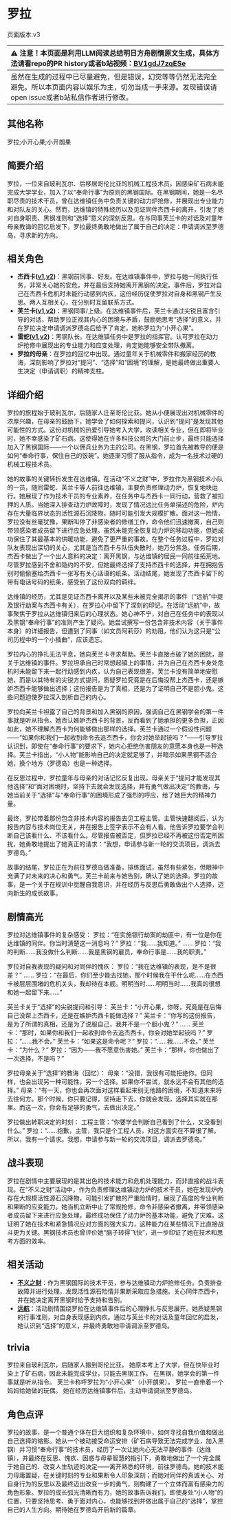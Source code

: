 # 罗拉
页面版本:v3
 

| :warning: 注意！本页面是利用LLM阅读总结明日方舟剧情原文生成，具体方法请看repo的PR history或者b站视频：[BV1gdJ7zqESe](https://www.bilibili.com/video/BV1gdJ7zqESe/)         |
|:----------------------------|
| 虽然在生成的过程中已尽量避免，但是错误，幻觉等等仍然无法完全避免。所以本页面内容以娱乐为主，切勿当成一手来源。发现错误请open issue或者b站私信作者进行修改。|



## 其他名称
罗拉;小开心果;小开朗果
## 简要介绍
罗拉，一位来自玻利瓦尔、后移居哥伦比亚的机械工程技术员。因感染矿石病未能完成大学学业，加入了以“奉命行事”为原则的黑钢国际。在黑钢期间，她是一名尽职尽责的技术干员，曾在达维镇任务中负责关键的动力炉抢修，并展现出专业能力和对队友的关心。然而，达维镇的特殊经历以及见证同伴杰西卡的离开，引发了她对自身职责、黑钢准则和“选择”意义的深刻反思。在与同事芙兰卡的对话及对童年母亲教诲的回忆启发下，罗拉最终勇敢地做出了属于自己的决定：申请调派至罗德岛，寻求新的方向。
## 相关角色
-   **杰西卡([v1](../chars/char_235_jesica.md),[v2](char_235_jesica.md))**：黑钢前同事、好友。在达维镇事件中，罗拉与她一同执行任务，非常关心她的安危，并在最后支持她离开黑钢的决定。事件后，罗拉对自己在杰西卡危机时未能行动感到内疚，这份经历促使罗拉对自身和黑钢产生反思。两人互相关心，在分别时互留联系方式。
-   **芙兰卡([v1](../chars/char_106_franka.md),[v2](char_106_franka.md))**：黑钢同事/上级。在达维镇事件后，芙兰卡通过尖锐且富含引导的对话，帮助罗拉正视其内心的困境与矛盾，鼓励她思考“选择”的意义，并在罗拉决定申请调派罗德岛后给予了肯定。她称罗拉为“小开心果”。
-   **雷蛇([v1](../chars/char_107_liskam.md),[v2](char_107_liskam.md))**：黑钢队长。在达维镇任务中是罗拉的指挥官。认可罗拉在动力炉抢修中展现出的专业能力和应变处理，肯定她能够安全带队撤离。
-   **罗拉的母亲**：在罗拉的回忆中出现。通过童年关于机械零件和搬家经历的教诲，深刻影响了罗拉对“提问”、“选择”和“困境”的理解，是她最终做出重要人生决定（申请调职）的精神支柱。
## 详细介绍
罗拉的旅程始于玻利瓦尔，后随家人迁至哥伦比亚。她从小便展现出对机械零件的浓厚兴趣，在母亲的鼓励下，她学会了如何探索和提问，认识到“提问”是发现其他可能性的方式。这份对机械的热爱引导她考入大学，攻读相关专业，但在即将毕业时，她不幸感染了矿石病。这使得她在许多科技公司的大门前止步，最终只能选择加入了黑钢国际——一个以佣兵业务为主的公司。在黑钢，罗拉首先被教导的便是如何“奉命行事，保住自己的饭碗”。她逐渐习惯了服从指令，成为一名技术过硬的机械工程技术员。

她的故事的关键转折发生在达维镇。在活动“不义之财”中，罗拉作为黑钢技术小队的一员，随同雷蛇、芙兰卡等人前往达维镇，主要负责修理动力炉，恢复地块运行。她展现了作为技术干员的专业素养，在任务中与杰西卡一同行动，营救了被扣押的人质。当她深入排查动力炉故障时，发现了情况远比任务单描述的危险，炉内存在大量临界状态的活性源石沉降物，随时可能引发大规模扩散。面对这一险情，罗拉没有丝毫犹豫，果断叫停了非感染者的修缮工作，命令他们迅速撤离，自己则带领感染者成员留下进行应急处理。虽然未能完全恢复动力炉的移动功能，但她成功保住了其最基本的供暖功能，避免了更严重的事故。在整个任务过程中，罗拉对队友表现出深切的关心，尤其是当杰西卡与队伍失散时，她万分焦急。任务后期，杰西卡做出了一个出人意料的决定：离开黑钢，与达维镇的居民一同前往拓荒地。尽管罗拉感到不舍和隐约的不安，但她最终选择了支持杰西卡的选择，并在拥抱告别时偷偷塞给杰西卡一张写有关心话语的纸条。活动结尾，她发现了杰西卡留下的带有电话号码的纸条，感受到了这份双向的羁绊。

达维镇的经历，尤其是见证杰西卡离开以及某些未被完全揭示的事件（“远航”中提及银行劫案与杰西卡有关），在罗拉心中留下了深刻的印记。在活动“远航”中，故事聚焦于罗拉从达维镇归来后的心理状态。她心神不宁，对自己在任务中的表现以及黑钢“奉命行事”的准则产生了疑问。她尝试撰写一份包含非技术内容（关于事件本身）的详细报告，但遭到了同事（如文员阿莉莎）的劝阻，他们认为这只是“公司历程中的一个小插曲”，应该遗忘。

罗拉内心的挣扎无法平息，她向芙兰卡寻求帮助。芙兰卡直接点破了她的困扰，是关于达维镇的事件。罗拉坦承自己时常想起镇上的事情，并为自己在杰西卡身处危机时未能留下来一起行动感到内疚，认为自己表现很差。芙兰卡没有简单地安慰她，而是以其特有的尖锐方式提问，质疑罗拉究竟是在后悔没帮上杰西卡，还是嫉妒杰西卡能够做出选择；这份报告是为了真相，还是为了证明自己不是胆小鬼。这些问题迫使罗拉深入剖析自己的内心。

罗拉向芙兰卡袒露了自己的背景和加入黑钢的原因，强调自己在黑钢学会的第一件事就是听从指令。她否认嫉妒杰西卡的背景，反而看到了她承担的更多负担，正因如此，她不理解杰西卡为何能够做出那样的选择。芙兰卡通过一个假设性问题——“如果你和我们一起收到命令去追杰西卡，你会对她举起铳吗？”——引导罗拉认识到，即使在“奉命行事”的要求下，她内心拒绝伤害朋友的意愿本身也是一种选择。芙兰卡指出，“小人物”能影响自己的决定就足够了，并暗示如果黑钢不适合她，换个地方（罗德岛）也是一种选择。

在反思过程中，罗拉童年与母亲的对话记忆反复出现。母亲关于“提问才能发现其他选择”和“面对困境时，坚持下去就会发现选择，并有勇气做出决定”的教诲，与她当前关于“选择”与“奉命行事”的困境形成了强烈的呼应，给了她巨大的精神力量。

最终，罗拉带着那份包含非技术内容的报告去见工程主管。主管快速翻阅后，认为报告内容与技术岗位无关，并在报告上签字表示不会有人看。他告诉罗拉要学会判断自己该看什么、不该看什么。尽管报告被否定，但罗拉已经不再被这份否定所困扰，她勇敢地提出了她真正的请求：“我想，申请参与新一轮的交流项目，调派去罗德岛。”

故事的结尾，罗拉正在为前往罗德岛做准备，排练面试，虽然有些紧张，但眼神中充满了对未来的决心和勇气。芙兰卡前来与她告别，确认了她的选择。罗拉的故事，是一个关于在规训中觉醒自我意识，并在经历与反思后勇敢做出个人选择，迈向新生的成长故事。
## 剧情高光
罗拉对达维镇事件的复杂感受：
罗拉：“在实施银行劫案的劫匪中，有一位是你在达维镇的同伴。你当时清楚这一消息吗？”
罗拉：“我......我知道。”
......
罗拉：“我的判断......我没做什么判断......我是黑钢的雇员，奉命行事是......我的职责。”

罗拉对自我表现的疑问和对同伴的愧疚：
罗拉：“我在达维镇的表现，是不是很差？”
......
罗拉：“在最后，你们至少能去找她，那个时候我在干什么呢......在杰西卡被层层围堵的危机关头，我却待在本舰。明明当时......明明当时......我真的很想和她一起留下来......”

芙兰卡关于“选择”的尖锐提问和引导：
芙兰卡：“小开心果，你呀，究竟是在后悔自己没帮上杰西卡，还是在嫉妒杰西卡能做选择？”
芙兰卡：“你写的这份报告，是为了所谓的真相，还是为了说服自己，我并不是一个胆小鬼？”
......
芙兰卡：“那时，如果你和我们一起收到命令去追杰西卡，你会对她举起铳吗？”
罗拉：“......我不会。”
芙兰卡：“如果这是命令呢？”
罗拉：“......我......不会。”
芙兰卡：“为什么？”
罗拉：“因为——我不愿意伤害她。”
芙兰卡：“那样，你也做出了一次选择，不是吗？”

罗拉母亲关于“选择”的教诲（回忆）：
母亲：“没错，我很有可能拒绝你。但同样，也会出现另一种可能性，另一个选择。如果你不尝试，就永远不会有其他的选择。”
母亲：“有一天，你也会再次面对这样看起来别无他路的困境，不知道未来将去往何方。那个时候，你只要记得，坚持走下去，你就会发现，选择其实就在那里。而这一次，你会有足够的勇气，去做出决定。”

罗拉做出转职决定的时刻：
工程主管：“你要学会判断自己看到了什么，又没看到什么。”
罗拉：“......抱歉，主管，我只是个工程人员，对这方面实在不算很了解。所以，我有一个请求。我想，申请参与新一轮的交流项目，调派去罗德岛。”
## 战斗表现
罗拉在剧情中主要展现的是其出色的技术能力和危机处理能力，而非直接的战斗表现。在“不义之财”活动中，作为负责修理达维镇动力炉的技术干员，她在发现炉内存在大规模活性源石沉降物，可能引发扩散的严重险情时，展现了高度的专业判断和果断的应变能力。她当机立断中止了常规抢修，命令非感染者撤离，并带领感染者成员留下来进行应急处理，最终成功保住了动力炉的基本功能，避免了灾难。这证明了她在技术和紧急情况应对方面的强大实力，这种能力在某些情况下比直接战斗更为关键。黑钢技术员也曾评价她“脑子转得飞快”，进一步印证了她在技术和思考方面的效率。
## 相关活动
-   **[不义之财](../stories/act28side.md)**：作为黑钢国际的技术干员，参与达维镇动力炉抢修任务。负责排查故障并进行处理，发现活性源石险情并果断采取应急措施。关心同伴杰西卡，并在她决定离开黑钢时给予支持和告别。
-   **[远航](../stories/story_almond_set_1.md)**：活动剧情围绕罗拉在达维镇事件后的心理挣扎与反思展开。她质疑黑钢的行事准则，对自身表现感到内疚。通过与芙兰卡的对话及童年回忆的启发，她认识到“选择”的意义，并最终勇敢地申请调派至罗德岛。
## trivia
罗拉来自玻利瓦尔，后随家人搬到哥伦比亚。
她原本考上了大学，但在快毕业时染上了矿石病，因此未能完成学业，只能去黑钢工作。
在黑钢，她学会的第一件事就是听从指令。
芙兰卡称呼罗拉为“小开心果”（小开朗果）。
罗拉一直带着一个妈妈给她做的玩偶。
她在经历达维镇事件后，主动申请调派至罗德岛。
## 角色点评
罗拉的故事，是一个普通个体在巨大组织和复杂环境中，如何寻找自我价值和做出自己选择的缩影。她从一个被动接受命运安排（矿石病导致无法完成学业，加入黑钢）并习惯“奉命行事”的技术员，经历了一次让她内心无法平静的事件（达维镇），并最终在反思、愧疚、困惑与母辈智慧的指引下，勇敢地做出了一个完全属于她自己的、改变人生轨迹的决定——离开熟悉的环境，前往罗德岛。她的技术能力毋庸置疑，在关键时刻的专业和果断令人印象深刻；而她对同伴的真诚关心、对自身行为的反思以及最终迈出改变一步的勇气，则构建了一个立体而富有感染力的角色形象。罗拉的成长弧光清晰而有力，她的故事告诉我们，即使身处“小人物”的位置，只要坚持思考、勇于面对内心，也能够找到并做出属于自己的“选择”，掌控自己的人生方向。期待她在罗德岛开启新的篇章。